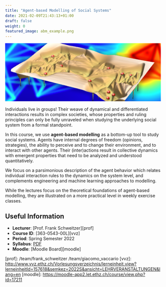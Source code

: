 ```yaml
---
title: "Agent-based Modelling of Social Systems"
date: 2021-02-09T21:43:13+01:00
draft: false
weight: 0
featured_image: abm_example.png
---
```


![ABM cover image](abm_example.png)

Individuals live in groups!
Their weave of dynamical and differentiated interactions results in complex societies, whose properties and ruling principles can only be fully unraveled when studying the underlying social system from a formal standpoint.

In this course, we use **agent-based modelling** as a bottom-up tool to study social systems.
Agents have internal degrees of freedom (opinions, strategies), the ability to perceive and to change their environment, and to interact with other agents.
Their (inter)actions result in collective dynamics with emergent properties that need to be analyzed and understood quantitatively.

We focus on a parsimonious description of the agent behavior which relates individual interaction rules to the dynamics on the system level, and complements engineering and machine learning approaches to modelling.

While the lectures focus on the theoretical foundations of agent-based modelling, they are illustrated on a more practical level in weekly exercise classes.

## Useful Information

- **Lecturer**: [Prof. Frank Schweitzer][prof]
- **Course ID**: [363-0543-00L][vvz]
- **Period**: Spring Semester 2022
- **Syllabus**: [PDF][syllabus-pdf]
- **Moodle**: [Moodle Board][moodle]

[syllabus-pdf]: https://www.sg.ethz.ch/media/medialibrary/2020/02/syllabusABM-22.pdf
[prof]: /team/frank_schweitzer /team/giacomo_vaccario
[vvz]: http://www.vvz.ethz.ch/Vorlesungsverzeichnis/lerneinheit.view?lerneinheitId=157618&semkez=2022S&ansicht=LEHRVERANSTALTUNGEN&lang=en
[moodle]: https://moodle-app2.let.ethz.ch/course/view.php?id=17211
